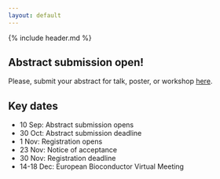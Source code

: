 ```yaml
---
layout: default
---
```


{% include header.md %}

## Abstract submission open!

Please, submit your abstract for talk, poster, or workshop
[here](https://openreview.net/group?id=bioconductor.org/EuroBioC/2020/Conference).


## Key dates

- 10 Sep: Abstract submission opens
- 30 Oct: Abstract submission deadline
- 1 Nov: Registration opens
- 23 Nov: Notice of acceptance
- 30 Nov: Registration deadline
- 14-18 Dec: European Bioconductor Virtual Meeting
